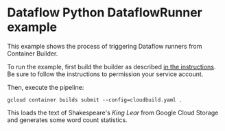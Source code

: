 # Dataflow Python DataflowRunner example

This example shows the process of triggering Dataflow runners from Container
Builder.

To run the example, first build the builder as described [in the
instructions](https://github.com/GoogleCloudPlatform/cloud-builders-community/tree/master/dataflow-python/README.md).  Be sure to follow the instructions to permission your service account.

Then, execute the pipeline:

```
gcloud container builds submit --config=cloudbuild.yaml .
```

This loads the text of Shakespeare's _King Lear_ from Google Cloud Storage and
generates some word count statistics.

